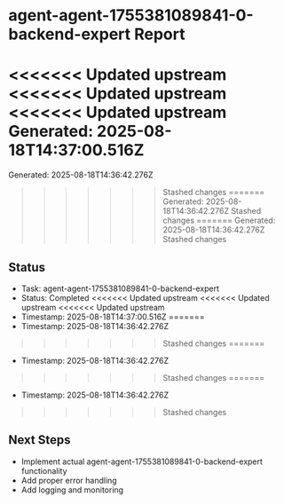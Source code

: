 # agent-agent-1755381089841-0-backend-expert Report

<<<<<<< Updated upstream
<<<<<<< Updated upstream
<<<<<<< Updated upstream
Generated: 2025-08-18T14:37:00.516Z
=======
Generated: 2025-08-18T14:36:42.276Z
>>>>>>> Stashed changes
=======
Generated: 2025-08-18T14:36:42.276Z
>>>>>>> Stashed changes
=======
Generated: 2025-08-18T14:36:42.276Z
>>>>>>> Stashed changes

## Status
- Task: agent-agent-1755381089841-0-backend-expert
- Status: Completed
<<<<<<< Updated upstream
<<<<<<< Updated upstream
<<<<<<< Updated upstream
- Timestamp: 2025-08-18T14:37:00.516Z
=======
- Timestamp: 2025-08-18T14:36:42.276Z
>>>>>>> Stashed changes
=======
- Timestamp: 2025-08-18T14:36:42.276Z
>>>>>>> Stashed changes
=======
- Timestamp: 2025-08-18T14:36:42.276Z
>>>>>>> Stashed changes

## Next Steps
- Implement actual agent-agent-1755381089841-0-backend-expert functionality
- Add proper error handling
- Add logging and monitoring
